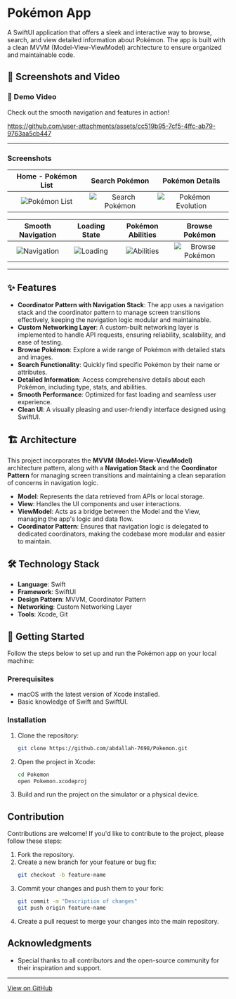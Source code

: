 # Pokémon App
A SwiftUI application that offers a sleek and interactive way to browse, search, and view detailed information about Pokémon. The app is built with a clean MVVM (Model-View-ViewModel) architecture to ensure organized and maintainable code.

## 📸 Screenshots and Video

### 🎥 Demo Video
Check out the smooth navigation and features in action!

https://github.com/user-attachments/assets/cc519b95-7cf5-4ffc-ab79-9763aa5cb447

---

### Screenshots

| **Home - Pokémon List** | **Search Pokémon** | **Pokémon Details** |
|:---:|:---:|:---:|
| ![Pokémon List](https://github.com/user-attachments/assets/66ee7395-263e-4159-b14b-cd41f97e1a29) | ![Search Pokémon](https://github.com/user-attachments/assets/d71614c0-d66a-4833-9708-fdeddb2bddf4) | ![Pokémon Evolution](https://github.com/user-attachments/assets/b2b66854-820a-40f4-acb8-419695b616f4) |

| **Smooth Navigation** | **Loading State** | **Pokémon Abilities** | **Browse Pokémon** |
|:---:|:---:|:---:|:---:|
| ![Navigation](https://github.com/user-attachments/assets/9d173b2b-c5e8-44d1-8593-dfdd7982d501) | ![Loading](https://github.com/user-attachments/assets/dbe1933d-9504-4ba9-aaf1-db7e1389a924) | ![Abilities](https://github.com/user-attachments/assets/0e9e8f4b-217b-4a8e-b4df-45e7e7b977dc) | ![Browse Pokémon](https://github.com/user-attachments/assets/ea590f78-4317-4a31-81a5-bbc66672f5e0) |

---

## ✨ Features

- **Coordinator Pattern with Navigation Stack**: The app uses a navigation stack and the coordinator pattern to manage screen transitions effectively, keeping the navigation logic modular and maintainable.
- **Custom Networking Layer**: A custom-built networking layer is implemented to handle API requests, ensuring reliability, scalability, and ease of testing.
- **Browse Pokémon**: Explore a wide range of Pokémon with detailed stats and images.
- **Search Functionality**: Quickly find specific Pokémon by their name or attributes.
- **Detailed Information**: Access comprehensive details about each Pokémon, including type, stats, and abilities.
- **Smooth Performance**: Optimized for fast loading and seamless user experience.
- **Clean UI**: A visually pleasing and user-friendly interface designed using SwiftUI.

## 🏗 Architecture

This project incorporates the **MVVM (Model-View-ViewModel)** architecture pattern, along with a **Navigation Stack** and the **Coordinator Pattern** for managing screen transitions and maintaining a clean separation of concerns in navigation logic.

- **Model**: Represents the data retrieved from APIs or local storage.
- **View**: Handles the UI components and user interactions.
- **ViewModel**: Acts as a bridge between the Model and the View, managing the app's logic and data flow.
- **Coordinator Pattern**: Ensures that navigation logic is delegated to dedicated coordinators, making the codebase more modular and easier to maintain.

## 🛠 Technology Stack

- **Language**: Swift
- **Framework**: SwiftUI
- **Design Pattern**: MVVM, Coordinator Pattern
- **Networking**: Custom Networking Layer
- **Tools**: Xcode, Git

## 🚀 Getting Started

Follow the steps below to set up and run the Pokémon app on your local machine:

### Prerequisites

- macOS with the latest version of Xcode installed.
- Basic knowledge of Swift and SwiftUI.

### Installation

1. Clone the repository:
   ```bash
   git clone https://github.com/abdallah-7698/Pokemon.git
   ```
2. Open the project in Xcode:
   ```bash
   cd Pokemon
   open Pokemon.xcodeproj
   ```
3. Build and run the project on the simulator or a physical device.

## Contribution

Contributions are welcome! If you'd like to contribute to the project, please follow these steps:

1. Fork the repository.
2. Create a new branch for your feature or bug fix:
   ```bash
   git checkout -b feature-name
   ```
3. Commit your changes and push them to your fork:
   ```bash
   git commit -m "Description of changes"
   git push origin feature-name
   ```
4. Create a pull request to merge your changes into the main repository.

## Acknowledgments

- Special thanks to all contributors and the open-source community for their inspiration and support.

---

[View on GitHub](https://github.com/abdallah-7698/Pokemon)
